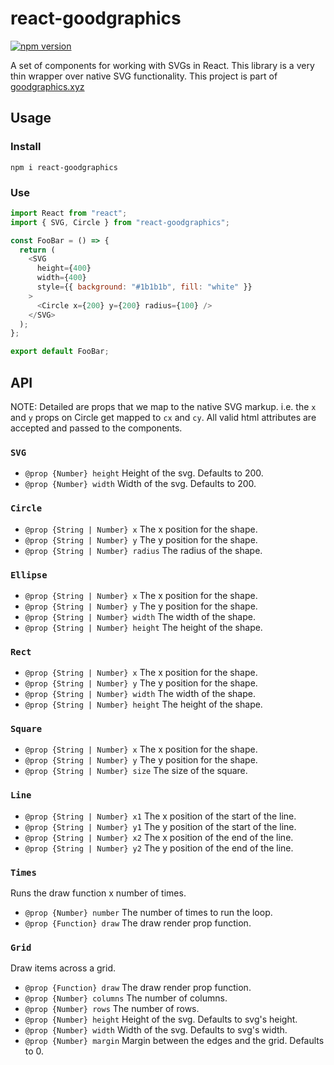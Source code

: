 # react-goodgraphics

[![npm version](https://badge.fury.io/js/react-goodgraphics.svg)](https://badge.fury.io/js/react-goodgraphics)

A set of components for working with SVGs in React. This library is a very thin wrapper over native SVG functionality. This project is part of [goodgraphics.xyz](http://goodgraphics.xyz/)

## Usage

### Install

```
npm i react-goodgraphics
```

### Use

```js
import React from "react";
import { SVG, Circle } from "react-goodgraphics";

const FooBar = () => {
  return (
    <SVG
      height={400}
      width={400}
      style={{ background: "#1b1b1b", fill: "white" }}
    >
      <Circle x={200} y={200} radius={100} />
    </SVG>
  );
};

export default FooBar;
```

## API

NOTE: Detailed are props that we map to the native SVG markup. i.e. the `x` and `y` props on Circle get mapped to `cx` and `cy`. All valid html attributes are accepted and passed to the components.

### `SVG`

- `@prop {Number} height` Height of the svg. Defaults to 200.
- `@prop {Number} width` Width of the svg. Defaults to 200.

### `Circle`

- `@prop {String | Number} x` The x position for the shape.
- `@prop {String | Number} y` The y position for the shape.
- `@prop {String | Number} radius` The radius of the shape.

### `Ellipse`

- `@prop {String | Number} x` The x position for the shape.
- `@prop {String | Number} y` The y position for the shape.
- `@prop {String | Number} width` The width of the shape.
- `@prop {String | Number} height` The height of the shape.

### `Rect`

- `@prop {String | Number} x` The x position for the shape.
- `@prop {String | Number} y` The y position for the shape.
- `@prop {String | Number} width` The width of the shape.
- `@prop {String | Number} height` The height of the shape.

### `Square`

- `@prop {String | Number} x` The x position for the shape.
- `@prop {String | Number} y` The y position for the shape.
- `@prop {String | Number} size` The size of the square.

### `Line`

- `@prop {String | Number} x1` The x position of the start of the line.
- `@prop {String | Number} y1` The y position of the start of the line.
- `@prop {String | Number} x2` The x position of the end of the line.
- `@prop {String | Number} y2` The y position of the end of the line.

### `Times`

Runs the draw function x number of times.

- `@prop {Number} number` The number of times to run the loop.
- `@prop {Function} draw` The draw render prop function.

### `Grid`

Draw items across a grid.

- `@prop {Function} draw` The draw render prop function.
- `@prop {Number} columns` The number of columns.
- `@prop {Number} rows` The number of rows.
- `@prop {Number} height` Height of the svg. Defaults to svg's height.
- `@prop {Number} width` Width of the svg. Defaults to svg's width.
- `@prop {Number} margin` Margin between the edges and the grid. Defaults to 0.
